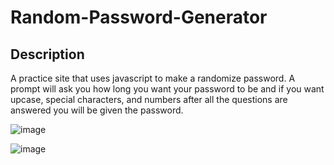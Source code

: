 # Random-Password-Generator


## Description
A practice site that uses javascript to make a randomize password. A prompt will ask you how long you want your password to be and if you want upcase, special characters, and numbers
after all the questions are answered you will be given the password.



![image](https://user-images.githubusercontent.com/74584167/126411753-416fa159-4fcb-4444-a08a-786253e4e77e.png)


![image](https://user-images.githubusercontent.com/74584167/126411778-a9e94ed1-ad96-467a-b72b-feb16fbc2cd1.png)
